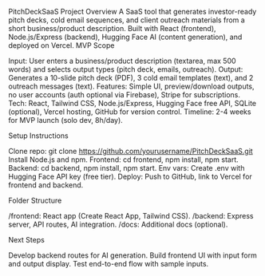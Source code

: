 PitchDeckSaaS
Project Overview
A SaaS tool that generates investor-ready pitch decks, cold email sequences, and client outreach materials from a short business/product description. Built with React (frontend), Node.js/Express (backend), Hugging Face AI (content generation), and deployed on Vercel.
MVP Scope

Input: User enters a business/product description (textarea, max 500 words) and selects output types (pitch deck, emails, outreach).
Output: Generates a 10-slide pitch deck (PDF), 3 cold email templates (text), and 2 outreach messages (text).
Features: Simple UI, preview/download outputs, no user accounts (auth optional via Firebase), Stripe for subscriptions.
Tech: React, Tailwind CSS, Node.js/Express, Hugging Face free API, SQLite (optional), Vercel hosting, GitHub for version control.
Timeline: 2-4 weeks for MVP launch (solo dev, 8h/day).

Setup Instructions

Clone repo: git clone https://github.com/yourusername/PitchDeckSaaS.git
Install Node.js and npm.
Frontend: cd frontend, npm install, npm start.
Backend: cd backend, npm install, npm start.
Env vars: Create .env with Hugging Face API key (free tier).
Deploy: Push to GitHub, link to Vercel for frontend and backend.

Folder Structure

/frontend: React app (Create React App, Tailwind CSS).
/backend: Express server, API routes, AI integration.
/docs: Additional docs (optional).

Next Steps

Develop backend routes for AI generation.
Build frontend UI with input form and output display.
Test end-to-end flow with sample inputs.


